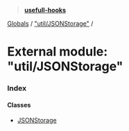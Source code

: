 > **[usefull-hooks](../README.md)**

[Globals](../README.md) / ["util/JSONStorage"](_util_jsonstorage_.md) /

# External module: "util/JSONStorage"

### Index

#### Classes

* [JSONStorage](../classes/_util_jsonstorage_.jsonstorage.md)